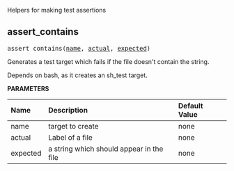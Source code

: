 <!-- Generated with Stardoc: http://skydoc.bazel.build -->

Helpers for making test assertions

<a id="assert_contains"></a>

## assert_contains

<pre>
assert_contains(<a href="#assert_contains-name">name</a>, <a href="#assert_contains-actual">actual</a>, <a href="#assert_contains-expected">expected</a>)
</pre>

Generates a test target which fails if the file doesn't contain the string.

Depends on bash, as it creates an sh_test target.


**PARAMETERS**


| Name  | Description | Default Value |
| :------------- | :------------- | :------------- |
| <a id="assert_contains-name"></a>name |  target to create   |  none |
| <a id="assert_contains-actual"></a>actual |  Label of a file   |  none |
| <a id="assert_contains-expected"></a>expected |  a string which should appear in the file   |  none |


